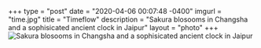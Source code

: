 +++
type = "post"
date = "2020-04-06 00:07:48 -0400"
imgurl = "time.jpg"
title = "Timeflow"
description = "Sakura blosooms in Changsha and a sophisicated ancient clock in Jaipur"
layout = "photo"
+++
![Sakura blosooms in Changsha and a sophisicated ancient clock in Jaipur](https://apfbvvpren.cloudimg.io/v7/raw.githubusercontent.com/wpix/solid-pipix/master/miniposts/time.jpg?width/cdn/n/n)

